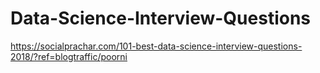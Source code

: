 # Data-Science-Interview-Questions
https://socialprachar.com/101-best-data-science-interview-questions-2018/?ref=blogtraffic/poorni
